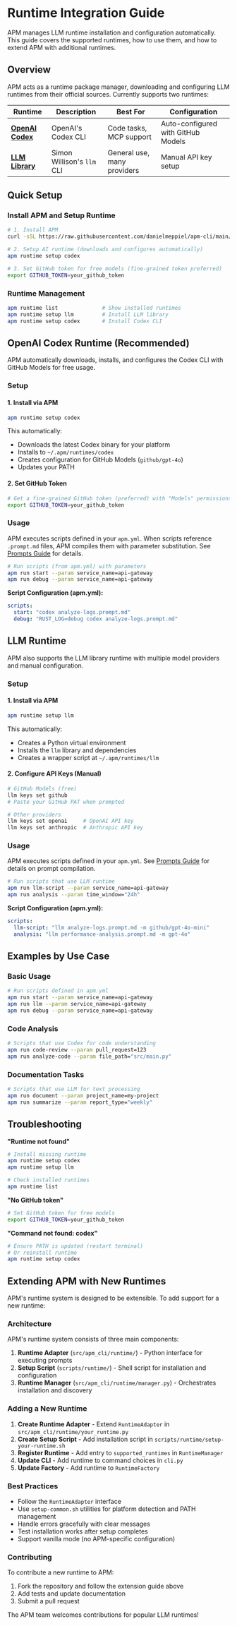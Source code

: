 # Runtime Integration Guide

APM manages LLM runtime installation and configuration automatically. This guide covers the supported runtimes, how to use them, and how to extend APM with additional runtimes.

## Overview

APM acts as a runtime package manager, downloading and configuring LLM runtimes from their official sources. Currently supports two runtimes:

| Runtime | Description | Best For | Configuration |
|---------|-------------|----------|---------------|
| [**OpenAI Codex**](https://github.com/openai/codex) | OpenAI's Codex CLI | Code tasks, MCP support | Auto-configured with GitHub Models |
| [**LLM Library**](https://llm.datasette.io/en/stable/index.html) | Simon Willison's `llm` CLI | General use, many providers | Manual API key setup |

## Quick Setup

### Install APM and Setup Runtime
```bash
# 1. Install APM
curl -sSL https://raw.githubusercontent.com/danielmeppiel/apm-cli/main/install.sh | sh

# 2. Setup AI runtime (downloads and configures automatically)
apm runtime setup codex

# 3. Set GitHub token for free models (fine-grained token preferred)
export GITHUB_TOKEN=your_github_token
```

### Runtime Management
```bash
apm runtime list              # Show installed runtimes
apm runtime setup llm         # Install LLM library
apm runtime setup codex       # Install Codex CLI
```

## OpenAI Codex Runtime (Recommended)

APM automatically downloads, installs, and configures the Codex CLI with GitHub Models for free usage.

### Setup

#### 1. Install via APM
```bash
apm runtime setup codex
```

This automatically:
- Downloads the latest Codex binary for your platform
- Installs to `~/.apm/runtimes/codex`
- Creates configuration for GitHub Models (`github/gpt-4o`)
- Updates your PATH

#### 2. Set GitHub Token
```bash
# Get a fine-grained GitHub token (preferred) with "Models" permissions
export GITHUB_TOKEN=your_github_token
```

### Usage

APM executes scripts defined in your `apm.yml`. When scripts reference `.prompt.md` files, APM compiles them with parameter substitution. See [Prompts Guide](prompts.md) for details.

```bash
# Run scripts (from apm.yml) with parameters
apm run start --param service_name=api-gateway
apm run debug --param service_name=api-gateway
```

**Script Configuration (apm.yml):**
```yaml
scripts:
  start: "codex analyze-logs.prompt.md"
  debug: "RUST_LOG=debug codex analyze-logs.prompt.md"
```

## LLM Runtime

APM also supports the LLM library runtime with multiple model providers and manual configuration.

### Setup

#### 1. Install via APM
```bash
apm runtime setup llm
```

This automatically:
- Creates a Python virtual environment
- Installs the `llm` library and dependencies
- Creates a wrapper script at `~/.apm/runtimes/llm`

#### 2. Configure API Keys (Manual)
```bash
# GitHub Models (free)
llm keys set github
# Paste your GitHub PAT when prompted

# Other providers
llm keys set openai     # OpenAI API key
llm keys set anthropic  # Anthropic API key
```

### Usage

APM executes scripts defined in your `apm.yml`. See [Prompts Guide](prompts.md) for details on prompt compilation.

```bash
# Run scripts that use LLM runtime
apm run llm-script --param service_name=api-gateway
apm run analysis --param time_window="24h"
```

**Script Configuration (apm.yml):**
```yaml
scripts:
  llm-script: "llm analyze-logs.prompt.md -m github/gpt-4o-mini"
  analysis: "llm performance-analysis.prompt.md -m gpt-4o"
```

## Examples by Use Case

### Basic Usage
```bash
# Run scripts defined in apm.yml
apm run start --param service_name=api-gateway
apm run llm --param service_name=api-gateway
apm run debug --param service_name=api-gateway
```

### Code Analysis
```bash
# Scripts that use Codex for code understanding
apm run code-review --param pull_request=123
apm run analyze-code --param file_path="src/main.py"
```

### Documentation Tasks
```bash
# Scripts that use LLM for text processing
apm run document --param project_name=my-project
apm run summarize --param report_type="weekly"
```

## Troubleshooting

**"Runtime not found"**
```bash
# Install missing runtime
apm runtime setup codex
apm runtime setup llm

# Check installed runtimes
apm runtime list
```

**"No GitHub token"**
```bash
# Set GitHub token for free models
export GITHUB_TOKEN=your_github_token
```

**"Command not found: codex"**
```bash
# Ensure PATH is updated (restart terminal)
# Or reinstall runtime
apm runtime setup codex
```

## Extending APM with New Runtimes

APM's runtime system is designed to be extensible. To add support for a new runtime:

### Architecture

APM's runtime system consists of three main components:

1. **Runtime Adapter** (`src/apm_cli/runtime/`) - Python interface for executing prompts
2. **Setup Script** (`scripts/runtime/`) - Shell script for installation and configuration  
3. **Runtime Manager** (`src/apm_cli/runtime/manager.py`) - Orchestrates installation and discovery

### Adding a New Runtime

1. **Create Runtime Adapter** - Extend `RuntimeAdapter` in `src/apm_cli/runtime/your_runtime.py`
2. **Create Setup Script** - Add installation script in `scripts/runtime/setup-your-runtime.sh`
3. **Register Runtime** - Add entry to `supported_runtimes` in `RuntimeManager`
4. **Update CLI** - Add runtime to command choices in `cli.py`
5. **Update Factory** - Add runtime to `RuntimeFactory`

### Best Practices

- Follow the `RuntimeAdapter` interface
- Use `setup-common.sh` utilities for platform detection and PATH management
- Handle errors gracefully with clear messages
- Test installation works after setup completes
- Support vanilla mode (no APM-specific configuration)

### Contributing

To contribute a new runtime to APM:

1. Fork the repository and follow the extension guide above
2. Add tests and update documentation
3. Submit a pull request

The APM team welcomes contributions for popular LLM runtimes!
